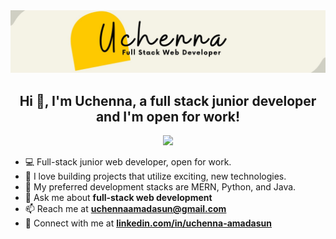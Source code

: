 <img src="Yellow and Black Minimalist Beauty Product Reddit Banner (1).jpg"/>

<h2 align="center">Hi 👋, I'm Uchenna, a full stack junior developer and I'm open for work!</h2>

<p align="center">
  <a href="https://skillicons.dev">
    <img src="https://skillicons.dev/icons?i=js,html,css,bootstrap,react,express,gatsby,flask,python,flask,nginx,java,spring,mysql,mongodb,graphql,aws,vscode,postman" />
  </a>
</p>


- :computer:  Full-stack junior web developer, open for work.
- :pinched_fingers:  I love building projects that utilize exciting, new technologies.
- :woman:  My preferred development stacks are MERN, Python, and Java.
- :information_desk_person:  Ask me about **full-stack web development**
- :mailbox:  Reach me at **[uchennaamadasun@gmail.com](mailto:uchennaamadasun@gmail.com)**
- :link: Connect with me at **[linkedin.com/in/uchenna-amadasun](https://www.linkedin.com/in/uchenna-amadasun/)**

